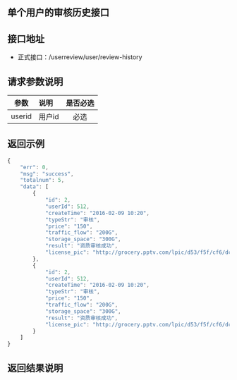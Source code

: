 单个用户的审核历史接口
----------

接口地址
----------
  * 正式接口：/userreview/user/review-history

请求参数说明
----------
|  参数         |说明          |是否必选|
| ------------- |:-------------|:-----:|
| userid     | 用户id |必选    |

返回示例
----------
```javascript
{
    "err": 0,
    "msg": "success",
    "totalnum": 5,
    "data": [
        {
            "id": 2,
            "userId": 512,
            "createTime": "2016-02-09 10:20",
            "typeStr": "审核",
            "price": "150",
            "traffic_flow": "200G",
            "storage_space": "300G",
            "result": "资质审核成功",
            "license_pic": "http://grocery.pptv.com/lpic/d53/f5f/cf6/dc50589bf10bdd0369b61d00d2d8a02f.png"
        },
        {
            "id": 2,
            "userId": 512,
            "createTime": "2016-02-09 10:20",
            "typeStr": "审核",
            "price": "150",
            "traffic_flow": "200G",
            "storage_space": "300G",
            "result": "资质审核成功",
            "license_pic": "http://grocery.pptv.com/lpic/d53/f5f/cf6/dc50589bf10bdd0369b61d00d2d8a02f.png"
        }
    ]
}
```

返回结果说明
----------
```javascript

```